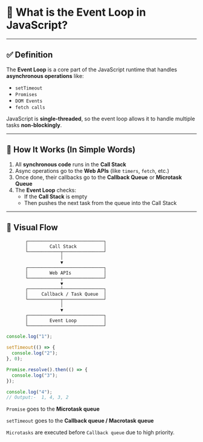 # 🔄 What is the Event Loop in JavaScript?

---

## ✅ Definition

The **Event Loop** is a core part of the JavaScript runtime that handles **asynchronous operations** like:

- `setTimeout`
- `Promises`
- `DOM Events`
- `fetch calls`

JavaScript is **single-threaded**, so the event loop allows it to handle multiple tasks **non-blockingly**.

---

## 🧠 How It Works (In Simple Words)

1. All **synchronous code** runs in the **Call Stack**
2. Async operations go to the **Web APIs** (like `timers`, `fetch`, etc.)
3. Once done, their callbacks go to the **Callback Queue** or **Microtask Queue**
4. The **Event Loop** checks:
   - If the **Call Stack** is empty
   - Then pushes the next task from the queue into the Call Stack

---

## 🔄 Visual Flow

```text
       ┌────────────────────────────┐
       │        Call Stack          │
       └────────────┬───────────────┘
                    │
                    ▼
       ┌────────────────────────────┐
       │        Web APIs            │
       └────────────┬───────────────┘
                    ▼
       ┌────────────┴───────────────┐
       │     Callback / Task Queue  │
       └────────────┬───────────────┘
                    │
                    ▼
       ┌────────────────────────────┐
       │        Event Loop          │
       └────────────────────────────┘
```

```js
console.log("1");

setTimeout(() => {
  console.log("2");
}, 0);

Promise.resolve().then(() => {
  console.log("3");
});

console.log("4");
// Output:-  1, 4, 3, 2
```
`Promise` goes to the **Microtask queue**

`setTimeout` goes to the **Callback queue / Macrotask queue**

`Microtasks` are executed before `Callback queue` due to high priority.

